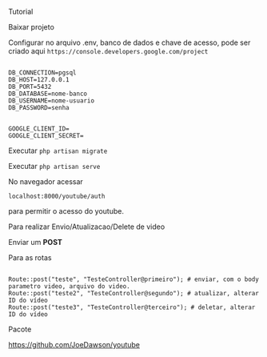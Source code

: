 Tutorial

Baixar projeto

Configurar no arquivo .env, banco de dados e chave de acesso, pode ser criado aqui `https://console.developers.google.com/project`

```

DB_CONNECTION=pgsql
DB_HOST=127.0.0.1
DB_PORT=5432
DB_DATABASE=nome-banco
DB_USERNAME=nome-usuario
DB_PASSWORD=senha


GOOGLE_CLIENT_ID=
GOOGLE_CLIENT_SECRET=

```

Executar `php artisan migrate`

Executar `php artisan serve`

No navegador acessar

`localhost:8000/youtube/auth`

para permitir o acesso do youtube.

Para realizar Envio/Atualizacao/Delete de video

Enviar um **POST**

Para as rotas

```

Route::post("teste", "TesteController@primeiro"); # enviar, com o body parametro video, arquivo do video.
Route::post("teste2", "TesteController@segundo"); # atualizar, alterar ID do vídeo
Route::post("teste3", "TesteController@terceiro"); # deletar, alterar ID do vídeo

```

Pacote

https://github.com/JoeDawson/youtube
